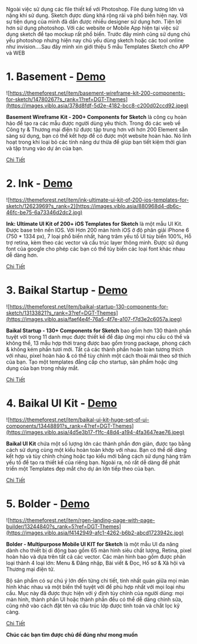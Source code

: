 Ngoài việc sử dụng các file thiết kế với Photoshop. File dung lương lớn và nặng khi sử dụng. Sketch được dùng khá rộng rãi và phổ biến hiện nay. Với sự tiện dụng của mình đã dần được nhiều designer sử dụng hơn. Tiện lợi hơn sử dụng photoshop. Với các website or Mobile App hiện tại việc sử dụng sketch để tạo mockup rất phổ biến. Trước đây mình cũng sử dụng chủ yếu photoshop nhưng hiện nay chủ yếu dùng sketch hoặc các tool online như invision....Sau đây mình xin giới thiệu 5 mẫu Templates Sketch cho APP và WEB

# 1. Basement - [Demo](https://themeforest.net/item/basement-wireframe-kit-200-components-for-sketch/14780267?s_rank=1?ref=DGT-Themes)
![https://themeforest.net/item/basement-wireframe-kit-200-components-for-sketch/14780267?s_rank=1?ref=DGT-Themes](https://images.viblo.asia/378d8fdf-5d2e-4182-bcc8-c200d02ccd92.jpeg)

**Basement Wireframe Kit - 200+ Components for Sketch** là công cụ hoàn hảo để tạo ra các mẫu được người dùng yêu thích. Trong đó các web về Công ty & Thương mại điện tử được tập trung hơn với hơn 200 Element sẵn sàng sử dụng, bạn có thể kết hợp để có được một website hoàn hảo. Nó linh hoạt trong khi loại bỏ các tính năng dư thừa để giúp bạn tiết kiệm thời gian và tập trung vào dự án của bạn.

[Chi Tiết](https://themeforest.net/item/basement-wireframe-kit-200-components-for-sketch/14780267?s_rank=1?ref=DGT-Themes)

# 2. Ink - [Demo](https://themeforest.net/item/ink-ultimate-ui-kit-of-200-ios-templates-for-sketch/12623969?s_rank=2)
![https://themeforest.net/item/ink-ultimate-ui-kit-of-200-ios-templates-for-sketch/12623969?s_rank=2](https://images.viblo.asia/880968d4-db6c-46fc-be75-6a73346d2dc2.jpg)

**Ink: Ultimate UI Kit of 200+ iOS Templates for Sketch** là một mẫu UI Kit. Được base trên nền IOS. Với Hơn 200 màn hình iOS ở độ phân giải iPhone 6 (750 * 1334 px), 7 loại phổ biến nhất, hàng trăm yếu tố UI tùy biến 100%, Hỗ trợ retina, kèm theo các vector và cấu trúc layer thông minh. Được sử dụng font của google cho phép các bạn có thể tùy biến các loại font khác nhau dễ dàng hơn.

[Chi Tiết](https://themeforest.net/item/ink-ultimate-ui-kit-of-200-ios-templates-for-sketch/12623969?s_rank=2)

# 3. Baikal Startup - [Demo](https://themeforest.net/item/baikal-startup-130-components-for-sketch/13133821?s_rank=3?ref=DGT-Themes)
![https://themeforest.net/item/baikal-startup-130-components-for-sketch/13133821?s_rank=3?ref=DGT-Themes](https://images.viblo.asia/faef4e4f-76a5-4f7e-a107-f7d3e2c6057a.jpeg)

**Baikal Startup - 130+ Components for Sketch** bao gồm hơn 130 thành phần tuyệt vời trong 11 danh mục được thiết kế để đáp ứng mọi nhu cầu có thể và không thể, 13 mẫu hợp thời trang được bao gồm trong package, phong cách & không kém phần tươi mới. Tất cả các thành phần hoàn toàn tương thích với nhau, pixel hoàn hảo & có thể tùy chỉnh một cách thoải mái theo sở thích của bạn. Tạo một templates đẳng cấp cho startup, sản phẩm hoặc ứng dụng của bạn trong nháy mắt.

[Chi Tiết](https://themeforest.net/item/baikal-startup-130-components-for-sketch/13133821?s_rank=3?ref=DGT-Themes)

# 4. Baikal UI Kit - [Demo](https://themeforest.net/item/baikal-ui-kit-huge-set-of-ui-components/13448891?s_rank=4?ref=DGT-Themes)
![https://themeforest.net/item/baikal-ui-kit-huge-set-of-ui-components/13448891?s_rank=4?ref=DGT-Themes](https://images.viblo.asia/4d5e3b17-f1fc-48d4-a194-4fa3647eae76.jpeg)

**Baikal UI Kit** chứa một số lượng lớn các thành phần đơn giản, được tạo bằng cách sử dụng cùng một kiểu hoàn toàn khớp với nhau. Bạn có thể dễ dàng kết hợp và tùy chỉnh chúng hoặc tạo kiểu mới bằng cách sử dụng hàng trăm yếu tố để tạo ra thiết kế của riêng bạn. Ngoài ra, nó rất dễ dàng để phát triển một Templates đẹp mắt cho dự án lớn tiếp theo của bạn.

[Chi Tiết](https://themeforest.net/item/baikal-ui-kit-huge-set-of-ui-components/13448891?s_rank=4?ref=DGT-Themes)

# 5. Bolder - [Demo](https://themeforest.net/item/bolder-multipurpose-mobile-ui-kit-for-sketch/12472352?s_rank=5?ref=DGT-Themes)
![https://themeforest.net/item/rgen-landing-page-with-page-builder/13244840?s_rank=5?ref=DGT-Themes](https://images.viblo.asia/f4142949-afc1-4262-b6b2-abcd1723942c.jpg)

**Bolder - Multipurpose Mobile UI KIT for Sketch** là một mẫu UI đa năng dành cho thiết bị di động bao gồm 65 màn hình siêu chất lượng, Retina, pixel hoàn hảo và dựa trên tất cả các vector. Các màn hình bao gồm được phân loại thành 4 loại lớn: Menu & Đăng nhập, Bài viết & Đọc, Hồ sơ & Xã hội và Thương mại điện tử.

Bộ sản phẩm có sự chú ý lớn đến từng chi tiết, tính nhất quán giữa mọi màn hình khác nhau và một biến thể tuyệt vời để phù hợp nhất với mọi loại nhu cầu. Mục này đã được thực hiện với ý định tùy chỉnh của người dùng: mọi màn hình, thành phần UI hoặc thành phần đều có thể dễ dàng chỉnh sửa, cũng nhờ vào cách đặt tên và cấu trúc lớp được tính toán và chắt lọc kỹ càng.

[Chi Tiết](https://themeforest.net/item/bolder-multipurpose-mobile-ui-kit-for-sketch/12472352?s_rank=5?ref=DGT-Themes)

**Chúc các bạn tìm được chủ đề đúng như mong muốn**